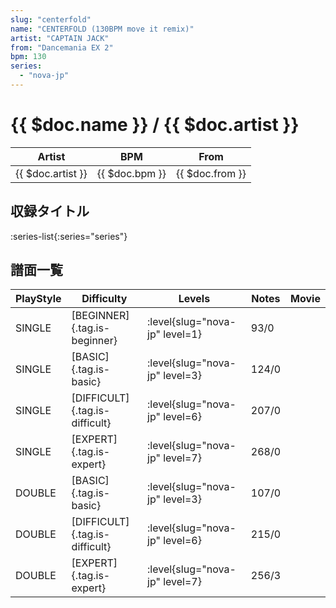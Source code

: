 ```yaml
---
slug: "centerfold"
name: "CENTERFOLD (130BPM move it remix)"
artist: "CAPTAIN JACK"
from: "Dancemania EX 2"
bpm: 130
series:
  - "nova-jp"
---
```


# {{ $doc.name }} / {{ $doc.artist }}

|Artist|BPM|From|
|------|---|----|
|{{ $doc.artist }}|{{ $doc.bpm }}|{{ $doc.from }}|

## 収録タイトル

:series-list{:series="series"}

## 譜面一覧

|PlayStyle|Difficulty|Levels|Notes|Movie|
|---------|----------|------|-----|-----|
|SINGLE|[BEGINNER]{.tag.is-beginner}|:level{slug="nova-jp" level=1}|93/0||
|SINGLE|[BASIC]{.tag.is-basic}|:level{slug="nova-jp" level=3}|124/0||
|SINGLE|[DIFFICULT]{.tag.is-difficult}|:level{slug="nova-jp" level=6}|207/0||
|SINGLE|[EXPERT]{.tag.is-expert}|:level{slug="nova-jp" level=7}|268/0||
|DOUBLE|[BASIC]{.tag.is-basic}|:level{slug="nova-jp" level=3}|107/0||
|DOUBLE|[DIFFICULT]{.tag.is-difficult}|:level{slug="nova-jp" level=6}|215/0||
|DOUBLE|[EXPERT]{.tag.is-expert}|:level{slug="nova-jp" level=7}|256/3||
